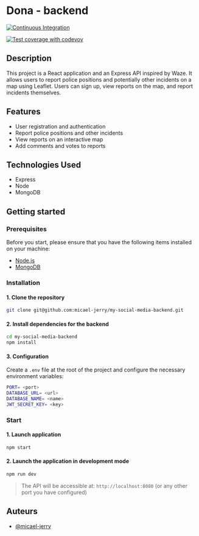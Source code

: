 # Dona - backend

[![Continuous Integration](https://github.com/SignCraft2024/signcraft/actions/workflows/CI.yml/badge.svg)](https://github.com/micael-jerry/my-social-media-backend/blob/dev/.github/workflows/ci.yml)

[![Test coverage with codevov](https://codecov.io/gh/micael-jerry/my-social-media-backend/branch/dev/graph/badge.svg?token=5E63UJ11NG)](https://codecov.io/gh/micael-jerry/my-social-media-backend)

## Description

This project is a React application and an Express API inspired by Waze. It allows users to report police positions and potentially other incidents on a map using Leaflet. Users can sign up, view reports on the map, and report incidents themselves.

## Features

- User registration and authentication
- Report police positions and other incidents
- View reports on an interactive map
- Add comments and votes to reports

## Technologies Used

- Express
- Node
- MongoDB

## Getting started

### Prerequisites

Before you start, please ensure that you have the following items installed on your machine:

- [Node.js](https://nodejs.org/)
- [MongoDB](https://www.mongodb.com/)

### Installation

#### 1. Clone the repository

```bash
git clone git@github.com:micael-jerry/my-social-media-backend.git
```

#### 2. Install dependencies for the backend

```bash
cd my-social-media-backend
npm install
```

#### 3. Configuration

Create a `.env` file at the root of the project and configure the necessary environment variables:

```bash
PORT= <port>
DATABASE_URL= <url>
DATABASE_NAME= <name>
JWT_SECRET_KEY= <key>
```

### Start

#### 1. Launch application

```bash
npm start
```

#### 2. Launch the application in development mode

```bash
npm run dev
```

> The API will be accessible at: `http://localhost:8080` (or any other port you have configured)

## Auteurs

- [@micael-jerry](https://github.com/micael-jerry)
